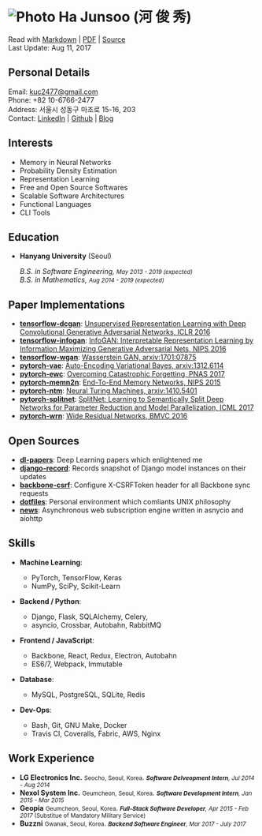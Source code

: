 ![Photo](https://en.gravatar.com/userimage/88915015/2c6d5786d2b480927676688336d80102.jpg?size=110) Ha Junsoo (河 俊 秀)  
=======================================================================================================================

Read with [Markdown](https://raw.github.com/kuc2477/resume/gh-pages/index.md) | [PDF](https://raw.github.com/kuc2477/resume/gh-pages/index.pdf) | [Source](http://github.com/kuc2477/resume)  
Last Update: Aug 11, 2017


Personal Details
---------------
Email:      kuc2477@gmail.com   
Phone:      +82 10-6766-2477  
Address:    서울시 성동구 마조로 15-16, 203  
Contact:    [LinkedIn](https://www.linkedin.com/in/junsoo-ha-769a89bb?trk=hp-identity-name) | [Github](https://github.com/kuc2477) | [Blog](http://hajunsoo.org)  


Interests
---------
- Memory in Neural Networks
- Probability Density Estimation
- Representation Learning
- Free and Open Source Softwares
- Scalable Software Architectures
- Functional Languages
- CLI Tools


Education
---------

* **Hanyang University** (Seoul)

    *B.S. in Software Engineering, <small>May 2013 - 2019 (expected)</small>*  
    *B.S. in Mathematics, <small>Aug 2014 - 2019 (expected)</small>*


Paper Implementations
---------------------
* **[tensorflow-dcgan](https://github.com/kuc2477/tensorflow-dcgan)**: [Unsupervised Representation Learning with Deep Convolutional Generative Adversarial Networks, ICLR 2016](https://arxiv.org/abs/1511.06434)
* **[tensorflow-infogan](https://github.com/kuc2477/tensorflow-infogan)**: [InfoGAN: Interpretable Representation Learning by Information Maximizing Generative Adversarial Nets, NIPS 2016](https://papers.nips.cc/paper/6399-infogan-interpretable-representation-learning-by-information-maximizing-generative-adversarial-nets)
* **[tensorflow-wgan](https://github.com/kuc2477/tensorflow-wgan)**: [Wasserstein GAN, arxiv:1701:07875](https://arxiv.org/abs/1701.07875)
* **[pytorch-vae](https://github.com/kuc2477/pytorch-vae)**: [Auto-Encoding Variational Bayes, arxiv:1312.6114](https://arxiv.org/abs/1312.6114)
* **[pytorch-ewc](https://github.com/kuc2477/pytorch-ewc)**: [Overcoming Catastrophic Forgetting, PNAS 2017](https://arxiv.org/abs/1612.00796)
* **[pytorch-memn2n](https://github.com/kuc2477/pytorch-memn2n)**: [End-To-End Memory Networks, NIPS 2015](https://papers.nips.cc/paper/5846-end-to-end-memory-networks.pdf)
* **[pytorch-ntm](https://github.com/kuc2477/pytorch-ntm)**: [Neural Turing Machines, arxiv:1410.5401](https://arxiv.org/abs/1410.5401)
* **[pytorch-splitnet](https://github.com/kuc2477/pytorch-splitnet)**: [SplitNet: Learning to Semantically Split Deep Networks for Parameter Reduction and Model Parallelization, ICML 2017](http://proceedings.mlr.press/v70/kim17b/kim17b.pdf)
* **[pytorch-wrn](https://github.com/kuc2477/pytorch-wrn)**: [Wide Residual Networks, BMVC 2016](http://www.bmva.org/bmvc/2016/papers/paper087/abstract087.pdf)


Open Sources
------------
* **[dl-papers](https://github.com/kuc2477/dl-papers)**: Deep Learning papers which enlightened me
* **[django-record](https://github.com/kuc2477/django-record)**: Records snapshot of Django model instances on their updates
* **[backbone-csrf](https://github.com/kuc2477/backbone-csrf)**: Configure X-CSRFToken header for all Backbone sync requests
* **[dotfiles](https://github.com/kuc2477/dotfiles)**: Personal environment which comliants UNIX philosophy
* **[news](https://github.com/kuc2477/news)**: Asynchronous web subscription engine written in asnycio and aiohttp


Skills
------

* **Machine Learning**: 
    * PyTorch, TensorFlow, Keras
    * NumPy, SciPy, Scikit-Learn

* **Backend / Python**: 
    * Django, Flask, SQLAlchemy, Celery, 
    * asyncio, Crossbar, Autobahn, RabbitMQ

* **Frontend / JavaScript**: 
    * Backbone, React, Redux, Electron, Autobahn
    * ES6/7, Webpack, Immutable

* **Database**: 
    * MySQL, PostgreSQL, SQLite, Redis

* **Dev-Ops**:
    * Bash, Git, GNU Make, Docker
    * Travis CI, Coveralls, Fabric, AWS, Nginx


Work Experience
---------------

*   **LG Electronics Inc.** <small>Seocho, Seoul, Korea</small>. *<small>**Software Delveopment Intern**, Jul 2014 - Aug 2014</small>*
*   **Nexol System Inc.** <small>Geumcheon, Seoul, Korea</small>. *<small>**Software Development Intern**, Jan 2015 - Mar 2015</small>*
*   **Geopia** <small>Geumcheon, Seoul, Korea</small>. *<small>**Full-Stack Software Developer**, Apr 2015 - Feb 2017* (Substitue of Mandatory Military Service)</small>
*   **Buzzni** <small>Gwanak, Seoul, Korea</small>. *<small>**Backend Software Engineer**, Mar 2017 - July 2017</small>*

